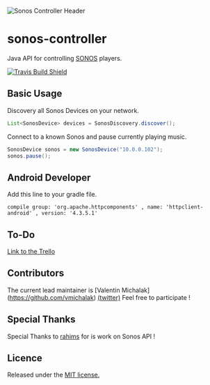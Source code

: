 ![Sonos Controller Header](http://blog.vmichalak.com/wp-content/uploads/2017/01/SONOS_controller_header.png)

# sonos-controller
Java API for controlling [SONOS](http://www.sonos.com/) players.

[![Travis Build Shield](https://img.shields.io/travis/vmichalak/sonos-controller.svg)](https://travis-ci.org/vmichalak/sonos-controller)

## Basic Usage

Discovery all Sonos Devices on your network.

```java
List<SonosDevice> devices = SonosDiscovery.discover();
```


Connect to a known Sonos and pause currently playing music.

```java
SonosDevice sonos = new SonosDevice("10.0.0.102");
sonos.pause();
```

## Android Developer 

Add this line to your gradle file.
```
compile group: 'org.apache.httpcomponents' , name: 'httpclient-android' , version: '4.3.5.1'
```

## To-Do

[Link to the Trello](https://trello.com/b/0r87xvWy/sonos-controller)

## Contributors

The current lead maintainer is [Valentin Michalak] (https://github.com/vmichalak) [(twitter)](https://twitter.com/valmichalak)
Feel free to participate !

## Special Thanks

Special Thanks to [rahims](https://github.com/rahims) for is work on Sonos API ! 

## Licence

Released under the [MIT license.](LICENCE)
